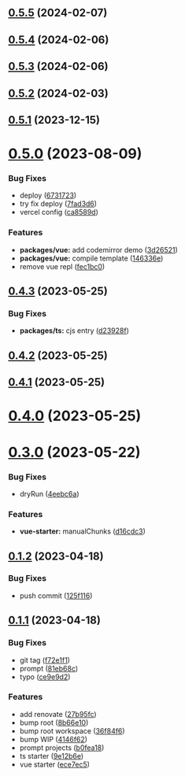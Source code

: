 ## [0.5.5](https://github.com/zoeyzhao19/starter/compare/v0.5.4...v0.5.5) (2024-02-07)



## [0.5.4](https://github.com/zoeyzhao19/starter/compare/v0.5.3...v0.5.4) (2024-02-06)



## [0.5.3](https://github.com/zoeyzhao19/starter/compare/v0.5.2...v0.5.3) (2024-02-06)



## [0.5.2](https://github.com/zoeyzhao19/starter/compare/v0.5.1...v0.5.2) (2024-02-03)



## [0.5.1](https://github.com/zoeyzhao19/starter/compare/v0.5.0...v0.5.1) (2023-12-15)



# [0.5.0](https://github.com/zoeyzhao19/starter/compare/v0.4.3...v0.5.0) (2023-08-09)


### Bug Fixes

* deploy ([6731723](https://github.com/zoeyzhao19/starter/commit/673172383de7a121d661be5b636695f1b37cd4ba))
* try fix deploy ([7fad3d6](https://github.com/zoeyzhao19/starter/commit/7fad3d63ef3c20bc81e7cf7db210b66cdad750aa))
* vercel config ([ca8589d](https://github.com/zoeyzhao19/starter/commit/ca8589dcee2ec2f4c1826f9163aaefd4954682c0))


### Features

* **packages/vue:** add codemirror demo ([3d26521](https://github.com/zoeyzhao19/starter/commit/3d26521787ad9a8627ef948e3d256627b9240c04))
* **packages/vue:** compile template ([146336e](https://github.com/zoeyzhao19/starter/commit/146336e4996eb0298de7a93b26175b8f566fa464))
* remove vue repl ([fec1bc0](https://github.com/zoeyzhao19/starter/commit/fec1bc0b006fbc2738172f5065659d0c8cc6fb3b))



## [0.4.3](https://github.com/zoeyzhao19/starter/compare/v0.4.2...v0.4.3) (2023-05-25)


### Bug Fixes

* **packages/ts:** cjs entry ([d23928f](https://github.com/zoeyzhao19/starter/commit/d23928fbaa85a5077640c79ce2c5c6bb76d5c052))



## [0.4.2](https://github.com/zoeyzhao19/starter/compare/v0.4.1...v0.4.2) (2023-05-25)



## [0.4.1](https://github.com/zoeyzhao19/starter/compare/v0.4.0...v0.4.1) (2023-05-25)



# [0.4.0](https://github.com/zoeyzhao19/starter/compare/v0.3.0...v0.4.0) (2023-05-25)



# [0.3.0](https://github.com/zoeyzhao19/starter/compare/v0.1.2...v0.3.0) (2023-05-22)


### Bug Fixes

* dryRun ([4eebc6a](https://github.com/zoeyzhao19/starter/commit/4eebc6ae3bfbab076f6c6a8badfd2f16bcb9468f))


### Features

* **vue-starter:** manualChunks ([d16cdc3](https://github.com/zoeyzhao19/starter/commit/d16cdc3a92870a26f5518b96b66f3d0497e6f80c))



## [0.1.2](https://github.com/zoeyzhao19/starter/compare/v0.1.1...v0.1.2) (2023-04-18)


### Bug Fixes

* push commit ([125f116](https://github.com/zoeyzhao19/starter/commit/125f11664f9e83490a193bad031f4a00743332e1))



## [0.1.1](https://github.com/zoeyzhao19/starter/compare/ece7ec5dcf1bf8df23ee029d53321ffef44f9fa7...v0.1.1) (2023-04-18)


### Bug Fixes

* git tag ([f72e1f1](https://github.com/zoeyzhao19/starter/commit/f72e1f121c5b749189313bb3e1babcff84d9d895))
* prompt ([81eb68c](https://github.com/zoeyzhao19/starter/commit/81eb68c1936553984d829b39f06e5a86dfabacb6))
* typo ([ce9e9d2](https://github.com/zoeyzhao19/starter/commit/ce9e9d2f627bff425355e0bd24caaff488ac5460))


### Features

* add renovate ([27b95fc](https://github.com/zoeyzhao19/starter/commit/27b95fc58ccd3e231570dfbc7a3c11663063a34c))
* bump root ([8b66e10](https://github.com/zoeyzhao19/starter/commit/8b66e10b95b6a7a42f54117790de3a05fdd54698))
* bump root workspace ([36f84f6](https://github.com/zoeyzhao19/starter/commit/36f84f6f15928b0c1721c135b9cea72cf3fa90c2))
* bump WIP ([4146f62](https://github.com/zoeyzhao19/starter/commit/4146f6277dd8f763933982232e98707670d9aded))
* prompt projects ([b0fea18](https://github.com/zoeyzhao19/starter/commit/b0fea18057fafa549c6fc11bf63822f86dc52bc5))
* ts starter ([9e12b6e](https://github.com/zoeyzhao19/starter/commit/9e12b6ee3357b64bd6e41654d34c76647b24f458))
* vue starter ([ece7ec5](https://github.com/zoeyzhao19/starter/commit/ece7ec5dcf1bf8df23ee029d53321ffef44f9fa7))




